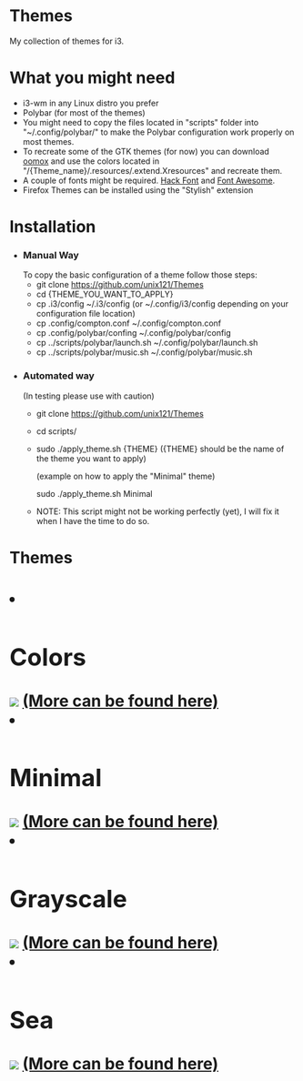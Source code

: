 <h1>Themes</h1>

My collection of themes for i3. 

<h1>What you might need</h1>

- i3-wm in any Linux distro you prefer
- Polybar (for most of the themes)
- You might need to copy the files located in "scripts" folder into "~/.config/polybar/"
  to make the Polybar configuration work properly on most themes.
- To recreate some of the GTK themes (for now) you can download <a href="https://github.com/actionless/oomox">oomox</a> and use the 
  colors located in "/{Theme_name}/.resources/.extend.Xresources" and recreate them.
- A couple of fonts might be required. <a href="https://github.com/chrissimpkins/Hack">Hack Font</a> and <a href="http://fontawesome.io/">Font Awesome</a>.
- Firefox Themes can be installed using the "Stylish" extension

<h1>Installation</h1> 

- <h3>Manual Way</h3> To copy the basic configuration of a theme follow those steps:

  - git clone https://github.com/unix121/Themes
  - cd {THEME_YOU_WANT_TO_APPLY}
  - cp .i3/config ~/.i3/config (or ~/.config/i3/config depending on your configuration file location)
  - cp .config/compton.conf ~/.config/compton.conf
  - cp .config/polybar/confing ~/.config/polybar/config
  - cp ../scripts/polybar/launch.sh ~/.config/polybar/launch.sh
  - cp ../scripts/polybar/music.sh ~/.config/polybar/music.sh
- <h3>Automated way</h3> (In testing please use with caution)
  
  - git clone https://github.com/unix121/Themes
  - cd scripts/
  - sudo ./apply_theme.sh {THEME} ({THEME} should be the name of the theme you want to apply)
  
    (example on how to apply the "Minimal" theme)
    
    sudo ./apply_theme.sh Minimal
  - NOTE: This script might not be working perfectly (yet), I will fix it when I have the time to do so.

<h1>Themes<h1>
<li><h2>Colors</h3>
<img src="http://i.imgur.com/ZUEzkiT.png">
<a href="http://imgur.com/a/ub0Jl">(More can be found here)</a></li>
<li><h2>Minimal</h2>
<img src="http://i.imgur.com/aaosiZ2.png">
<a href="http://imgur.com/gallery/bZHDF">(More can be found here)</a></li>
<li><h2>Grayscale</h2>
<img src="http://i.imgur.com/K0uT5ua.png">
<a href="http://imgur.com/gallery/1TYFd">(More can be found here)</a></li>
<li><h2>Sea</h2>
<img src="http://i.imgur.com/yapFCCe.png">
<a href="http://imgur.com/a/3BsTW">(More can be found here)</a></li>

